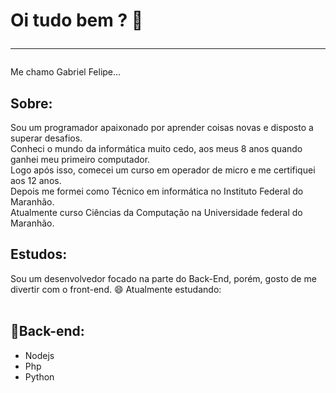 <!--  ![Anurag's GitHub stats](https://github-readme-stats.vercel.app/api?username=Felipe-DevT00ls&show_icons=true&theme=tokyonight) -->

# Oi tudo bem ? 👋<hr>
Me chamo Gabriel Felipe...

## Sobre:
Sou um programador apaixonado por aprender coisas novas e disposto a superar desafios.<br>
Conheci o mundo da informática muito cedo, aos meus 8 anos quando ganhei meu primeiro computador.<br>
Logo após isso, comecei um curso em operador de micro e me certifiquei aos 12 anos.<br>
Depois me formei como Técnico em informática no Instituto Federal do Maranhão.<br>
Atualmente curso Ciências da Computação na Universidade federal do Maranhão.

## Estudos:
Sou um desenvolvedor focado na parte do Back-End, porém, gosto de me divertir com o front-end. :smile:
Atualmente estudando:<br/><br/>
<!-- ## 🔨 Arquitetura-de-Software:
 - Testes de Software
 - Modelagem de Domínio de Riscos
 - Desenvolvimento Ágil -->
## 💬Back-end:
 - Nodejs
 - Php
 - Python
 
 


 
<!--
**Felipe-DevT00ls/Felipe-DevT00ls** is a ✨ _special_ ✨ repository because its `README.md` (this file) appears on your GitHub profile.

Here are some ideas to get you started:

- 🔭 I’m currently working on ...
- 🌱 I’m currently learning ...
- 👯 I’m looking to collaborate on ...
- 🤔 I’m looking for help with ...
- 💬 Ask me about ...
- 📫 How to reach me: ...
- 😄 Pronouns: ...
- ⚡ Fun fact: ...
-->
